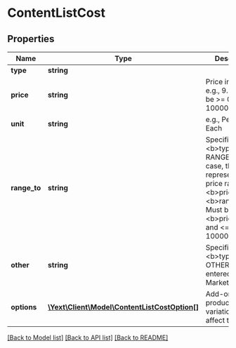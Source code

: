 # ContentListCost

## Properties
Name | Type | Description | Notes
------------ | ------------- | ------------- | -------------
**type** | **string** |  | [optional] 
**price** | **string** | Price in USD , e.g., 9.50. Must be &gt;&#x3D; 0.0 and &lt;&#x3D; 1000000.00 | [optional] 
**unit** | **string** | e.g., Per Gallon, Each | [optional] 
**range_to** | **string** | Specified only if &lt;b&gt;type&lt;/b&gt; is RANGE. In that case, this Cost represents a price range from &lt;b&gt;price&lt;/b&gt; to &lt;b&gt;rangeTo&lt;/b&gt;. Must be &gt; &lt;b&gt;price&lt;/b&gt; and &lt;&#x3D; 1000000.00 | [optional] 
**other** | **string** | Specified only if &lt;b&gt;type&lt;/b&gt; is OTHER. User-entered text, e.g., Market Price | [optional] 
**options** | [**\Yext\Client\Model\ContentListCostOption[]**](ContentListCostOption.md) | Add-ons or product variations that affect the price. | [optional] 

[[Back to Model list]](../README.md#documentation-for-models) [[Back to API list]](../README.md#documentation-for-api-endpoints) [[Back to README]](../README.md)


